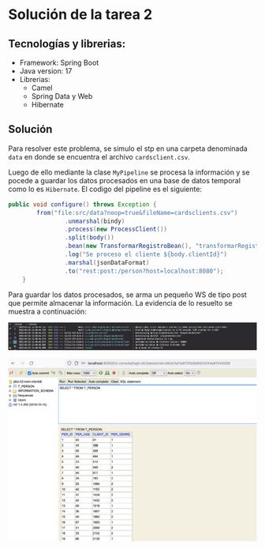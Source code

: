 # Solución de la tarea 2

## Tecnologías y librerias:

* Framework: Spring Boot
* Java version: 17
* Librerias:
  * Camel
  * Spring Data y Web
  * Hibernate

## Solución

Para resolver este problema, se simulo el stp en una carpeta denominada `data` en donde se encuentra el
archivo `cardsclient.csv`.

Luego de ello mediante la clase `MyPipeline` se procesa la información y se pocede a guardar los datos procesados
en una base de datos temporal como lo es `Hibernate`. El codigo del pipeline es el siguiente:

```java
public void configure() throws Exception {
        from("file:src/data?noop=true&fileName=cardsclients.csv")
                .unmarshal(bindy)
                .process(new ProcessClient())
                .split(body())
                .bean(new TransformarRegistroBean(), "transformarRegistro")
                .log("Se proceso el cliente ${body.clientId}")
                .marshal(jsonDataFormat)
                .to("rest:post:/person?host=localhost:8080");
    }
```

Para guardar los datos procesados, se arma un pequeño WS de tipo post que permite almacenar la información.
La evidencia de lo resuelto se muestra a continuación:

![one.png](./img/one.png)

![one.png](./img/two.png)